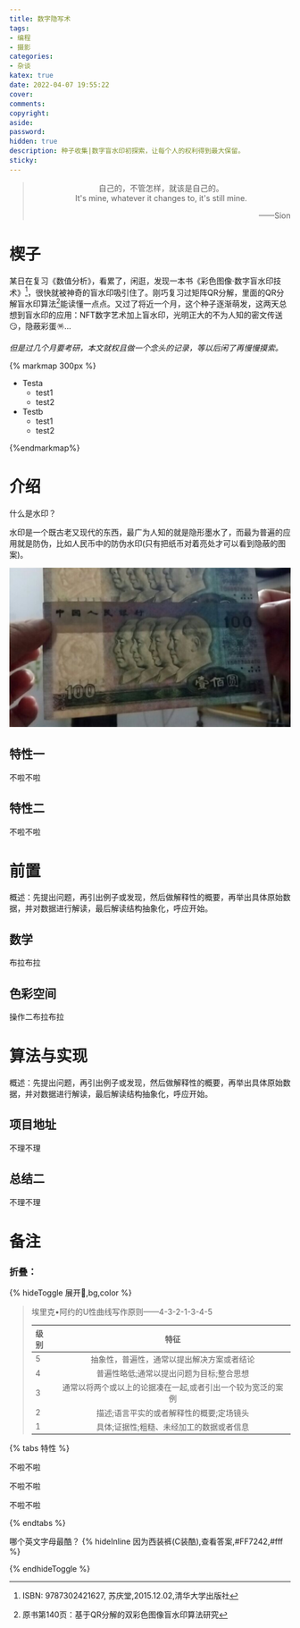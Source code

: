 ```yaml
---
title: 数字隐写术
tags:
- 编程
- 摄影
categories:
- 杂谈
katex: true
date: 2022-04-07 19:55:22
cover:
comments:
copyright:
aside:
password: 
hidden: true
description: 种子收集|数字盲水印初探索，让每个人的权利得到最大保留。
sticky:
---
```


> <center>自己的，不管怎样，就该是自己的。</center>
> <center>It's mine, whatever it changes to, it's still mine.</center>
> <p align="right">——Sion</p>

# 楔子

某日在复习《数值分析》，看累了，闲逛，发现一本书《彩色图像·数字盲水印技术》[^1]，很快就被神奇的盲水印吸引住了。刚巧复习过矩阵QR分解，里面的QR分解盲水印算法[^2]能读懂一点点。又过了将近一个月，这个种子逐渐萌发，这两天总想到盲水印的应用：NFT数字艺术加上盲水印，光明正大的不为人知的密文传送😏，隐蔽彩蛋🪅…

*但是过几个月要考研，本文就权且做一个念头的记录，等以后闲了再慢慢摸索。*

{% markmap 300px %}

- Testa
  - test1
  - test2
- Testb
  - test1
  - test2  

{%endmarkmap%}

# 介绍

什么是水印？

水印是一个既古老又现代的东西，最广为人知的就是隐形墨水了，而最为普遍的应用就是防伪，比如人民币中的防伪水印(只有把纸币对着亮处才可以看到隐蔽的图案)。

![人民币水印](../../images/image-20220409211702567.png)

## 特性一

不啦不啦

## 特性二

不啦不啦

# 前置

概述：先提出问题，再引出例子或发现，然后做解释性的概要，再举出具体原始数据，并对数据进行解读，最后解读结构抽象化，呼应开始。

## 数学

布拉布拉

## 色彩空间

<div id= "操作二" > 操作二布拉布拉  </div>

# 算法与实现

概述：先提出问题，再引出例子或发现，然后做解释性的概要，再举出具体原始数据，并对数据进行解读，最后解读结构抽象化，呼应开始。

## 项目地址

不理不理

## 总结二

不理不理

# 备注

### 折叠：

{% hideToggle 展开🎁,bg,color %}


> 埃里克•阿约的U性曲线写作原则——4-3-2-1-3-4-5
>
> | 级别 |                            特征                             |
> | :--- | :---------------------------------------------------------: |
> | 5    |         抽象性，普遍性，通常以提出解决方案或者结论          |
> | 4    |          普遍性略低;通常以提出问题为目标;整合思想           |
> | 3    | 通常以将两个或以上的论据凑在一起,或者引出一个较为宽泛的案例 |
> | 2    |          描述;语言平实的或者解释性的概要;定场镜头           |
> | 1    |          具体;证据性;粗糙、未经加工的数据或者信息           |
>

{% tabs 特性 %}
<!-- tab 示例一 -->
不啦不啦
<!-- endtab -->

<!-- tab 示例二@fab fa-apple -->
不啦不啦
<!-- endtab -->

<!-- tab 示例三@fas fa-bomb -->
不啦不啦
<!-- endtab -->
{% endtabs %}

哪个英文字母最酷？ {% hideInline 因为西装裤(C装酷),查看答案,#FF7242,#fff %}



{% endhideToggle %}

[^1]: ISBN: 9787302421627, 苏庆堂,2015.12.02,清华大学出版社
[^2]: 原书第140页：基于QR分解的双彩色图像盲水印算法研究
